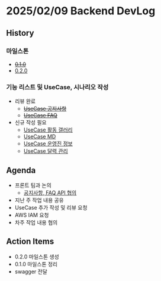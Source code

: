 # 2025/02/09 Backend DevLog

## History

### 마일스톤

- ~~[0.1.0](https://github.com/HelloPy-Korea/hellopy-backend/milestone/2)~~
- [0.2.0](https://github.com/HelloPy-Korea/hellopy-backend/milestone/3)

### 기능 리스트 및 UseCase, 시나리오 작성

- 리뷰 완료
  - ~~[UseCase 공지사항](https://github.com/HelloPy-Korea/hellopy-backend/wiki/UseCase-%EA%B3%B5%EC%A7%80%EC%82%AC%ED%95%AD)~~
  - ~~[UseCase FAQ](https://github.com/HelloPy-Korea/hellopy-backend/wiki/UseCase-FAQ)~~
- 신규 작성 필요
  - [UseCase 활동 갤러리](https://github.com/HelloPy-Korea/hellopy-backend/wiki/UseCase-%ED%99%9C%EB%8F%99-%EA%B0%A4%EB%9F%AC%EB%A6%AC)
  - [UseCase MD](https://github.com/HelloPy-Korea/hellopy-backend/wiki/UseCase-MD)
  - [UseCase 운영진 정보](https://github.com/HelloPy-Korea/hellopy-backend/wiki/UseCase-%EC%9A%B4%EC%98%81%EC%A7%84-%EC%A0%95%EB%B3%B4)
  - [UseCase 달력 관리](https://github.com/HelloPy-Korea/hellopy-backend/wiki/UseCase-%EC%9D%B4%EB%8B%AC%EC%9D%98-%EB%8B%AC%EB%A0%A5)

## Agenda

- 프론트 팀과 논의
  - [공지사항, FAQ API 협의](https://github.com/HelloPy-Korea/hellopy-backend/issues/24)
- 지난 주 작업 내용 공유
- UseCase 추가 작성 및 리뷰 요청
- AWS IAM 요청
- 차주 작업 내용 협의

## Action Items

- 0.2.0 마일스톤 생성
- 0.1.0 마일스톤 정리
- swagger 전달
